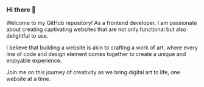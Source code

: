 ### Hi there 👋

Welcome to my GitHub repository!
As a frontend developer, I am passionate about creating captivating websites that are not only functional but also delightful to use.

I believe that building a website is akin to crafting a work of art, where every line of code and design element comes together to create a unique and enjoyable experience.

Join me on this journey of creativity as we bring digital art to life, one website at a time.

